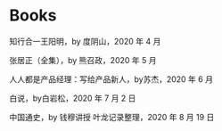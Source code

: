 # Books


<!--more-->

知行合一王阳明，by 度阴山，2020 年 4 月

张居正（全集），by 熊召政，2020 年 5 月

人人都是产品经理：写给产品新人，by苏杰，2020 年 6 月

白说，by白岩松，2020 年 7 月 2 日

中国通史，by 钱穆讲授 叶龙记录整理，2020 年 8 月 19 日
